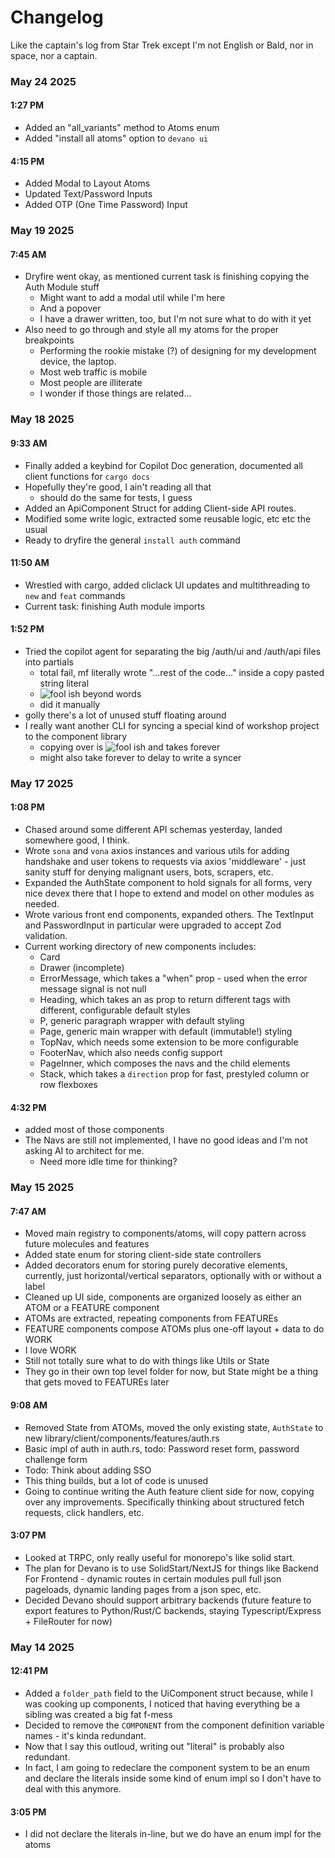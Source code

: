 # Changelog

Like the captain's log from Star Trek except I'm not English or Bald, nor in space, nor a captain.

### May 24 2025

#### 1:27 PM

- Added an "all_variants" method to Atoms enum
- Added "install all atoms" option to `devano ui`

#### 4:15 PM

- Added Modal to Layout Atoms
- Updated Text/Password Inputs
- Added OTP (One Time Password) Input

### May 19 2025

#### 7:45 AM

- Dryfire went okay, as mentioned current task is finishing copying the Auth Module stuff
  - Might want to add a modal util while I'm here
  - And a popover
  - I have a drawer written, too, but I'm not sure what to do with it yet
- Also need to go through and style all my atoms for the proper breakpoints
  - Performing the rookie mistake (?) of designing for my development device, the laptop.
  - Most web traffic is mobile
  - Most people are illiterate
  - I wonder if those things are related...

### May 18 2025

#### 9:33 AM

- Finally added a keybind for Copilot Doc generation, documented all client functions for `cargo docs`
- Hopefully they're good, I ain't reading all that
  - should do the same for tests, I guess
- Added an ApiComponent Struct for adding Client-side API routes.
- Modified some write logic, extracted some reusable logic, etc etc the usual
- Ready to dryfire the general `install auth` command

#### 11:50 AM

- Wrestled with cargo, added cliclack UI updates and multithreading to `new` and `feat` commands
- Current task: finishing Auth module imports

#### 1:52 PM

- Tried the copilot agent for separating the big /auth/ui and /auth/api files into partials
  - total fail, mf literally wrote "...rest of the code..." inside a copy pasted string literal
  - ![fool ish](https://img.shields.io/badge/fool-ish-DE7181) beyond words
  - did it manually
- golly there's a lot of unused stuff floating around
- I really want another CLI for syncing a special kind of workshop project to the component library
  - copying over is ![fool ish](https://img.shields.io/badge/fool-ish-DE7181) and takes forever
  - might also take forever to delay to write a syncer

### May 17 2025

#### 1:08 PM

- Chased around some different API schemas yesterday, landed somewhere good, I think.
- Wrote `sona` and `vona` axios instances and various utils for adding handshake and user tokens to requests via axios 'middleware' - just sanity stuff for denying malignant users, bots, scrapers, etc.
- Expanded the AuthState component to hold signals for all forms, very nice devex there that I hope to extend and model on other modules as needed.
- Wrote various front end components, expanded others. The TextInput and PasswordInput in particular were upgraded to accept Zod validation.
- Current working directory of new components includes:
  - Card
  - Drawer (incomplete)
  - ErrorMessage, which takes a "when" prop - used when the error message signal is not null
  - Heading, which takes an as prop to return different tags with different, configurable default styles
  - P, generic paragraph wrapper with default styling
  - Page, generic main wrapper with default (immutable!) styling
  - TopNav, which needs some extension to be more configurable
  - FooterNav, which also needs config support
  - PageInner, which composes the navs and the child elements
  - Stack, which takes a `direction` prop for fast, prestyled column or row flexboxes

#### 4:32 PM

- added most of those components
- The Navs are still not implemented, I have no good ideas and I'm not asking AI to architect for me.
  - Need more idle time for thinking?

### May 15 2025

#### 7:47 AM

- Moved main registry to components/atoms, will copy pattern across future molecules and features
- Added state enum for storing client-side state controllers
- Added decorators enum for storing purely decorative elements, currently, just horizontal/vertical separators, optionally with or without a label
- Cleaned up UI side, components are organized loosely as either an ATOM or a FEATURE component
- ATOMs are extracted, repeating components from FEATUREs
- FEATURE components compose ATOMs plus one-off layout + data to do WORK
- I love WORK
- Still not totally sure what to do with things like Utils or State
- They go in their own top level folder for now, but State might be a thing that gets moved to FEATUREs later

#### 9:08 AM

- Removed State from ATOMs, moved the only existing state, `AuthState` to new library/client/components/features/auth.rs
- Basic impl of auth in auth.rs, todo: Password reset form, password challenge form
- Todo: Think about adding SSO
- This thing builds, but a lot of code is unused
- Going to continue writing the Auth feature client side for now, copying over any improvements. Specifically thinking about structured fetch requests, click handlers, etc.

#### 3:07 PM

- Looked at TRPC, only really useful for monorepo's like solid start.
- The plan for Devano is to use SolidStart/NextJS for things like Backend For Frontend - dynamic routes in certain modules pull full json pageloads, dynamic landing pages from a json spec, etc.
- Decided Devano should support arbitrary backends (future feature to export features to Python/Rust/C backends, staying Typescript/Express + FileRouter for now)

### May 14 2025

#### 12:41 PM

- Added a `folder_path` field to the UiComponent struct because, while I was cooking up components, I noticed that having everything be a sibling was created a big fat f-mess
- Decided to remove the `COMPONENT` from the component definition variable names - it's kinda redundant.
- Now that I say this outloud, writing out "literal" is probably also redundant.
- In fact, I am going to redeclare the component system to be an enum and declare the literals inside some kind of enum impl so I don't have to deal with this anymore.

#### 3:05 PM

- I did not declare the literals in-line, but we do have an enum impl for the atoms

